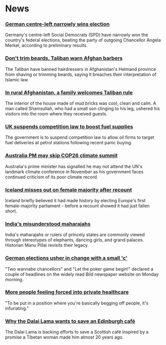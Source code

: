 # News
### [German centre-left narrowly wins election](https://www.bbc.com/news/world-europe-58698806)
Germany's centre-left Social Democrats (SPD) have narrowly won the country's federal elections, beating the party of outgoing Chancellor Angela Merkel, according to preliminary results.
### [Don't trim beards, Taliban warn Afghan barbers](https://www.bbc.com/news/world-asia-58700159)
The Taliban have banned hairdressers in Afghanistan's Helmand province from shaving or trimming beards, saying it breaches their interpretation of Islamic law.
### [In rural Afghanistan, a family welcomes Taliban rule](https://www.bbc.com/news/world-middle-east-58698895)
The interior of the house made of mud bricks was cool, clean and calm. A man called Shamsullah, who had a small son clinging to his leg, ushered his visitors into the room where they received guests. 
### [UK suspends competition law to boost fuel supplies](https://www.bbc.com/news/uk-58701620)
The government is to suspend competition law to allow oil firms to target fuel deliveries at petrol stations following recent panic buying.
### [Australia PM may skip COP26 climate summit](https://www.bbc.com/news/world-australia-58703128)
Australia's prime minister has signalled he may not attend the UN's landmark climate conference in November as his government faces continued criticism of its poor climate record.
### [Iceland misses out on female majority after recount](https://www.bbc.com/news/world-europe-58698490)
Iceland briefly believed it had made history by electing Europe's first female-majority parliament - before a recount showed it had just fallen short.
### [India's misunderstood maharajahs](https://www.bbc.com/news/world-asia-india-58638962)
India's maharajahs or rulers of princely states are commonly viewed through stereotypes of elephants, dancing girls, and grand palaces. Historian Manu Pillai revisits their legacy.
### [German elections usher in change with a small 'c'](https://www.bbc.com/news/world-europe-58701793)
"Two wannabe chancellors" and "Let the poker game begin!" declared a couple of headlines on the widely read Bild newspaper website on Monday morning. 
### [More people feeling forced into private healthcare](https://www.bbc.com/news/health-58680153)
 "To be put in a position where you're basically begging off people, it's infuriating."
### [Why the Dalai Lama wants to save an Edinburgh café](https://www.bbc.com/news/uk-scotland-edinburgh-east-fife-58673507)
The Dalai Lama is backing efforts to save a Scottish café inspired by a promise a Tibetan woman made him almost 20 years ago.
